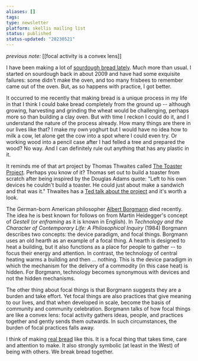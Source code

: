 ```yaml
---
aliases: []
tags: 
type: newsletter
platform: skellis mailing list
status: published
status-updated: "20230521"
---
```


_previous note:_  [[focal activity is a convex lens]]

I have been making a lot of [sourdough bread lately](https://www.mertonbakery.com). Much more than usual. I started on sourdough back in about 2009 and have had some exquisite failures: some didn't make the oven, and too many frisbees to remember came out of the oven. But, as so happens with practice, I got better. 

It occurred to me recently that making bread is a unique process in my life in that I think I could bake bread completely from the ground up -- although growing, harvesting and grinding the wheat would be challenging, perhaps more so than building a clay oven. But with time I reckon I could do it, and I understand the nature of the process already. How many things are there in our lives like that? I make my own yoghurt but I would have no idea how to milk a cow, let alone get the cow into a spot where I could even try. Or working wood into a pencil case after I had felled a tree and prepared the wood? No way. And I can definitely rule out anything that has any plastic in it.

It reminds me of that art project by Thomas Thwaites called [The Toaster Project](https://www.thomasthwaites.com/the-toaster-project/). Perhaps you know of it? Thomas set out to build a toaster from scratch after being inspired by the Douglas Adams quote: "Left to his own devices he couldn't build a toaster. He could just about make a sandwich and that was it." Thwaites has a [Ted talk about the project](https://www.ted.com/talks/thomas_thwaites_how_i_built_a_toaster_from_scratch?) and it's worth a look.

The German-born American philosopher [Albert Borgmann](https://en.wikipedia.org/wiki/Albert_Borgmann) died recently. The idea he is best known for follows on from Martin Heidegger's concept of _Gestell_ (or _enframing_ as it is known in English). In _Technology and the Character of Contemporary Life: A Philosophical Inquiry_ (1984) Borgmann describes two concepts: the device paradigm, and focal things. Borgmann uses an old hearth as an example of a focal thing. A hearth is designed to heat a building, but it also functions as a place for people to gather -- to focus their energy and attention. In contrast, the technology of central heating warms a building and then ... nothing. This is the device paradigm in which the mechanism for the delivery of a commodity (in this case heat) is hidden. For Borgmann, technology becomes synonymous with devices and not the hidden mechanisms. 

The other thing about focal things is that Borgmann suggests they are a burden and take effort. Yet focal things are also practices that give meaning to our lives, and that when developed in scale, become the basis of community and community celebration. Borgmann talks of how focal things are like a convex lens: focal activity gathers ideas, people, and practices together and gently sends them outwards. In such circumstances, the burden of focal practices falls away. 

I think of making [real bread](https://www.sustainweb.org/realbread/) like this. It is a focal thing that takes time, care and attention to make. It also strongly symbolic (at least in the West) of being with others. We break bread together.